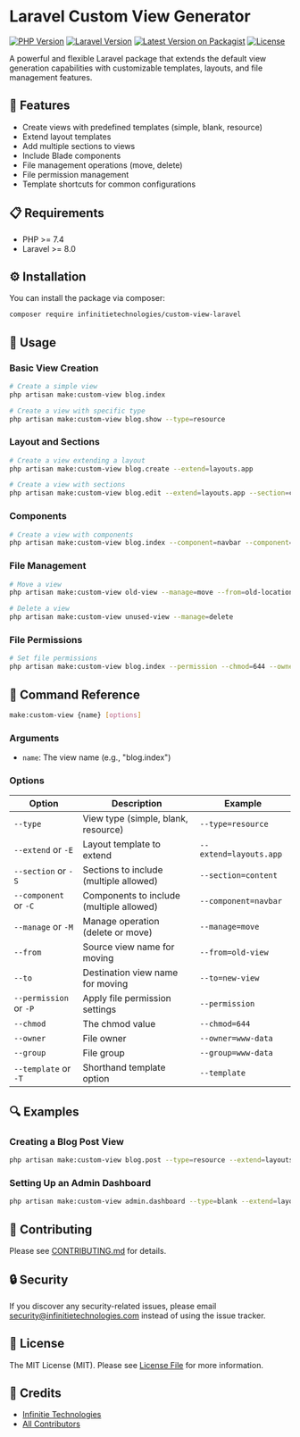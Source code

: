 # Laravel Custom View Generator

[![PHP Version](https://img.shields.io/badge/PHP->=7.4-777BB4.svg?style=flat-square)](https://php.net/)
[![Laravel Version](https://img.shields.io/badge/Laravel->=8.0-FF2D20.svg?style=flat-square)](https://laravel.com)
[![Latest Version on Packagist](https://img.shields.io/packagist/v/infinitietechnologies/custom-view-laravel.svg?style=flat-square)](https://packagist.org/packages/infinitietechnologies/custom-view-laravel)
[![License](https://img.shields.io/badge/license-MIT-brightgreen.svg?style=flat-square)](LICENSE.md)

A powerful and flexible Laravel package that extends the default view generation capabilities with customizable templates, layouts, and file management features.

## 🚀 Features

- Create views with predefined templates (simple, blank, resource)
- Extend layout templates
- Add multiple sections to views
- Include Blade components
- File management operations (move, delete)
- File permission management
- Template shortcuts for common configurations

## 📋 Requirements

- PHP >= 7.4
- Laravel >= 8.0

## ⚙️ Installation

You can install the package via composer:

```bash
composer require infinitietechnologies/custom-view-laravel
```

## 🔧 Usage

### Basic View Creation

```bash
# Create a simple view
php artisan make:custom-view blog.index

# Create a view with specific type
php artisan make:custom-view blog.show --type=resource
```

### Layout and Sections

```bash
# Create a view extending a layout
php artisan make:custom-view blog.create --extend=layouts.app

# Create a view with sections
php artisan make:custom-view blog.edit --extend=layouts.app --section=content --section=scripts
```

### Components

```bash
# Create a view with components
php artisan make:custom-view blog.index --component=navbar --component=footer
```

### File Management

```bash
# Move a view
php artisan make:custom-view old-view --manage=move --from=old-location --to=new-location

# Delete a view
php artisan make:custom-view unused-view --manage=delete
```

### File Permissions

```bash
# Set file permissions
php artisan make:custom-view blog.index --permission --chmod=644 --owner=www-data --group=www-data
```

## 📖 Command Reference

```bash
make:custom-view {name} [options]
```

### Arguments

- `name`: The view name (e.g., "blog.index")

### Options

| Option | Description | Example |
|--------|-------------|---------|
| `--type` | View type (simple, blank, resource) | `--type=resource` |
| `--extend` or `-E` | Layout template to extend | `--extend=layouts.app` |
| `--section` or `-S` | Sections to include (multiple allowed) | `--section=content` |
| `--component` or `-C` | Components to include (multiple allowed) | `--component=navbar` |
| `--manage` or `-M` | Manage operation (delete or move) | `--manage=move` |
| `--from` | Source view name for moving | `--from=old-view` |
| `--to` | Destination view name for moving | `--to=new-view` |
| `--permission` or `-P` | Apply file permission settings | `--permission` |
| `--chmod` | The chmod value | `--chmod=644` |
| `--owner` | File owner | `--owner=www-data` |
| `--group` | File group | `--group=www-data` |
| `--template` or `-T` | Shorthand template option | `--template` |

## 🔍 Examples

### Creating a Blog Post View

```bash
php artisan make:custom-view blog.post --type=resource --extend=layouts.app --section=content --section=meta --component=share-buttons
```

### Setting Up an Admin Dashboard

```bash
php artisan make:custom-view admin.dashboard --type=blank --extend=layouts.admin --section=main --component=stats --component=charts --permission --chmod=644
```

## 🤝 Contributing

Please see [CONTRIBUTING.md](CONTRIBUTING.md) for details.

## 🔒 Security

If you discover any security-related issues, please email security@infinitietechnologies.com instead of using the issue tracker.

## 📝 License

The MIT License (MIT). Please see [License File](LICENSE.md) for more information.

## 👥 Credits

- [Infinitie Technologies](https://github.com/Infinitietechnologies)
- [All Contributors](../../contributors)
